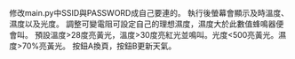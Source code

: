 修改main.py中SSID與PASSWORD成自己要連的。 
執行後螢幕會顯示及時溫度、濕度以及光度。
調整可變電阻可設定自己的理想濕度，濕度大於此數值蜂鳴器便會叫。
預設溫度>28度亮黃光，溫度>30度亮紅光並鳴叫。光度<500亮黃光。濕度>70%亮黃光。
按鈕A換頁，按鈕B更新天氣。
